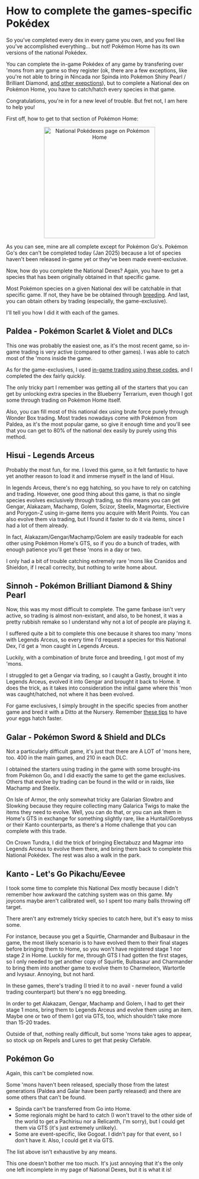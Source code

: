 # How to complete the games-specific Pokédex

So you've completed every dex in every game you own, and you feel like you've accomplished everything... but not! Pokémon Home has its own versions of the national Pokédex.

You can complete the in-game Pokédex of any game by transfering over 'mons from any game so they register (ok, there are a few exceptions, like you're not able to bring in Nincada nor Spinda into Pokémon Shiny Pearl / Brilliant Diamond, [and other exepctions](https://comicbook.com/gaming/news/pokemon-home-spinda-nincada-gigantamax-pikachu-eevee/)), but to complete a National dex on Pokémon Home, you have to catch/hatch every species in that game.

Congratulations, you're in for a new level of trouble. But fret not, I am here to help you!

First off, how to get to that section of Pokémon Home:

<p align="center">
  <img width="300px" src="https://github.com/user-attachments/assets/97a75611-9ea1-4120-b3b5-5cf2cafb064c" alt="National Pokédexes page on Pokémon Home">
</p>

As you can see, mine are all complete except for Pokémon Go's. Pokémon Go's dex can't be completed today (Jan 2025) because a lot of species haven't been released in-game yet or they've been made event-exclusive.

Now, how do you complete the National Dexes? Again, you have to get a species that has been originally obtained in that specific game.

Most Pokémon species on a given National dex will be catchable in that specific game. If not, they have be be obtained through [breeding](https://bulbapedia.bulbagarden.net/wiki/Pok%C3%A9mon_breeding). And last, you can obtain others by trading (especially, the game-exclusive).

I'll tell you how I did it with each of the games.

## Paldea - Pokémon Scarlet & Violet and DLCs

This one was probably the easiest one, as it's the most recent game, so in-game trading is very active (compared to other games). I was able to catch most of the 'mons inside the game.

As for the game-exclusives, I used [in-game trading using these codes](https://primagames.com/tips/best-pokemon-scarlet-and-violet-trade-codes), and I completed the dex fairly quickly.

The only tricky part I remember was getting all of the starters that you can get by unlocking extra species in the Blueberry Terrarium, even though I got some through trading on Pokémon Home itself.

Also, you can fill most of this national dex using brute force purely through Wonder Box trading. Most trades nowadays come with Pokémon from Paldea, as it's the most popular game, so give it enough time and you'll see that you can get to 80% of the national dex easily by purely using this method.

## Hisui - Legends Arceus

Probably the most fun, for me. I loved this game, so it felt fantastic to have yet another reason to load it and immerse myself in the land of Hisui.

In legends Arceus, there's no egg hatching, so you have to rely on catching and trading. However, one good thing about this game, is that no single species evolves exclusively through trading, so this means you can get Gengar, Alakazam, Machamp, Golem, Scizor, Steelix, Magmortar, Electivire and Porygon-Z using in-game items you acquire with Merit Points. You can also evolve them via trading, but I found it faster to do it via items, since I had a lot of them already.

In fact, Alakazam/Gengar/Machamp/Golem are easily tradeable for each other using Pokémon Home's GTS, so if you do a bunch of trades, with enough patience you'll get these 'mons in a day or two.

I only had a bit of trouble catching extremely rare 'mons like Cranidos and Shieldon, if I recall correclty, but nothing to write home about.

## Sinnoh - Pokémon Brilliant Diamond & Shiny Pearl

Now, this was my most difficult to complete. The game fanbase isn't very active, so trading is almost non-existant, and also, to be honest, it was a pretty rubbish remake so I understand why not a lot of people are playing it.

I suffered quite a bit to complete this one because it shares too many 'mons with Legends Arceus, so every time I'd request a species for this National Dex, I'd get a 'mon caught in Legends Arceus.

Luckily, with a combination of brute force and breeding, I got most of my 'mons.

I struggled to get a Gengar via trading, so I caught a Gastly, brought it into Legends Arceus, evolved it into Gengar and brought it back to Home. It does the trick, as it takes into consideration the initial game where this 'mon was caught/hatched, not where it has been evolved.

For game exclusives, I simply brought in the specific species from another game and bred it with a Ditto at the Nursery. Remember [these tips](https://primagames.com/tips/best-pokemon-scarlet-and-violet-trade-codes) to have your eggs hatch faster.

## Galar - Pokémon Sword & Shield and DLCs

Not a particularly difficult game, it's just that there are A LOT of 'mons here, too. 400 in the main games, and 210 in each DLC.

I obtained the starters using trading in the game with some brought-ins from Pokémon Go, and I did exactly the same to get the game exclusives. Others that evolve by trading can be found in the wild or in raids, like Machamp and Steelix.

On Isle of Armor, the only somewhat tricky are Galarian Slowbro and Slowking because they require collecting many Galarica Twigs to make the items they need to evolve. Well, you can do that, or you can ask them in Home's GTS in exchange for something slightly rare, like a Huntail/Gorebyss or their Kanto counterparts, as there's a Home challenge that you can complete with this trade.

On Crown Tundra, I did the trick of bringing Electabuzz and Magmar into Legends Arceus to evolve them there, and bring them back to complete this National Pokédex. The rest was also a walk in the park.

## Kanto - Let's Go Pikachu/Eevee

I took some time to complete this National Dex mostly because I didn't remember how awkward the catching system was on this game. My joycons maybe aren't calibrated well, so I spent too many balls throwing off target.

There aren't any extremely tricky species to catch here, but it's easy to miss some.

For instance, because you get a Squirtle, Charmander and Bulbasaur in the game, the most likely scenario is to have evolved them to their final stages before bringing them to Home, so you won't have registered stage 1 nor stage 2 in Home. Luckily for me, through GTS I had gotten the first stages, so I only needed to get another copy of Squirtle, Bulbasaur and Charmander to bring them into another game to evolve them to Charmeleon, Wartortle and Ivysaur. Annoying, but not hard.

In these games, there's trading (I tried it to no avail - never found a valid trading counterpart) but there's no egg breeding.

In order to get Alakazam, Gengar, Machamp and Golem, I had to get their stage 1 mons, bring them to Legends Arceus and evolve them using an item. Maybe one or two of them I got via GTS, too, which shouldn't take more than 15-20 trades.

Outside of that, nothing really difficult, but some 'mons take ages to appear, so stock up on Repels and Lures to get that pesky Clefable.

## Pokémon Go

Again, this can't be completed now.

Some 'mons haven't been released, specially those from the latest generations (Paldea and Galar have been partly released) and there are some others that can't be found.

- Spinda can't be transferred from Go into Home.
- Some regionals might be hard to catch (I won't travel to the other side of the world to get a Pachirisu nor a Relicanth, I'm sorry), but I could get them via GTS (it's just extremely unlikely).
- Some are event-specific, like Gogoat. I didn't pay for that event, so I don't have it. Also, I could get it via GTS.

The list above isn't exhaustive by any means.

This one doesn't bother me too much. It's just annoying that it's the only one left incomplete in my page of National Dexes, but it is what it is!

